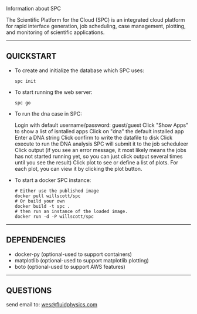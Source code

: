 Information about SPC

The Scientific Platform for the Cloud (SPC) is an integrated cloud platform for rapid interface generation, job scheduling, case management, plotting, and monitoring of scientific applications.

-----------
QUICKSTART
-----------

* To create and initialize the database which SPC uses: 
  
      spc init

* To start running the web server: 

      spc go

* To run the dna case in SPC:

  Login with default username/password: guest/guest
  Click "Show Apps" to show a list of isntalled apps 
  Click on "dna" the default installed app
  Enter a DNA string
  Click confirm to write the datafile to disk
  Click execute to run the DNA analysis
     SPC will submit it to the job scheduleer
  Click output (if you see an error message, it most likely means the jobs has not started running yet, 
                so you can just click output several times until you see the result)
  Click plot to see or define a list of plots.  For each plot, you can view it by clicking the plot button.  

* To start a docker SPC instance:

      # Either use the published image
      docker pull willscott/spc
      # Or build your own
      docker build -t spc .
      # then run an instance of the loaded image.
      docker run -d -P willscott/spc

----------
DEPENDENCIES
----------

* docker-py (optional-used to support containers)
* matplotlib (optional-used to support matplotlib plotting)
* boto (optional-used to support AWS features)

----------
QUESTIONS
----------

  send email to: wes@fluidphysics.com

